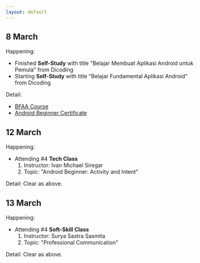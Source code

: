 ```yaml
---
layout: default
---
```


8 March
---
Happening:

- Finished **Self-Study** with title "Belajar Membuat Aplikasi Android untuk Pemula" from Dicoding
- Starting **Self-Study** with title "Belajar Fundamental Aplikasi Android" from Dicoding

Detail: 
- [BFAA Course](https://www.dicoding.com/academies/14)
- [Android Beginner Certificate](https://www.dicoding.com/certificates/L4PQM2ML4ZO1)

12 March
---
Happening:

- Attending #4 **Tech Class**
    1. Instructor: Ivan Michael Siregar
    1. Topic: "Android Beginner: Activity and Intent"
  
Detail: Clear as above.

13 March
---
Happening:

- Attending #4 **Soft-Skill Class**
    1. Instructor: Surya Sastra Sasmita
    1. Topic: "Professional Communication"
  
Detail: Clear as above.
